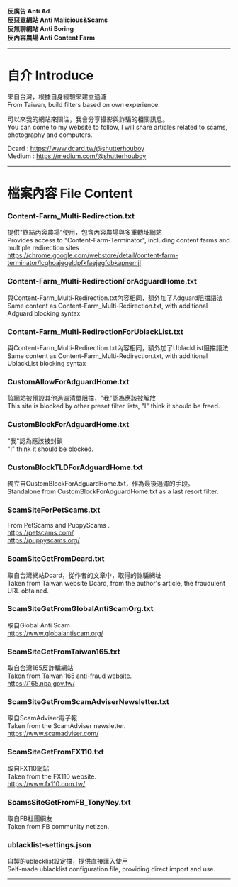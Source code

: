 **反廣告 Anti Ad<br/>
反惡意網站 Anti Malicious&Scams<br/>
反無聊網站 Anti Boring<br/>
反內容農場 Anti Content Farm<br/>**
***
# 自介 Introduce
來自台灣，根據自身經驗來建立過濾<br/>
From Taiwan, build filters based on own experience.<br/>

可以來我的網站來關注，我會分享攝影與詐騙的相關訊息。<br/>
You can come to my website to follow, I will share articles related to scams, photography and computers.<br/>

Dcard : https://www.dcard.tw/@shutterhouboy<br/>
Medium : https://medium.com/@shutterhouboy<br/>

***
# 檔案內容 File Content
### Content-Farm_Multi-Redirection.txt
提供"終結內容農場"使用，包含內容農場與多重轉址網站<br/>
Provides access to "Content-Farm-Terminator", including content farms and multiple redirection sites<br/>
https://chrome.google.com/webstore/detail/content-farm-terminator/lcghoajegeldpfkfaejegfobkapnemjl<br/>

### Content-Farm_Multi-RedirectionForAdguardHome.txt
與Content-Farm_Multi-Redirection.txt內容相同，額外加了Adguard阻擋語法<br/>
Same content as Content-Farm_Multi-Redirection.txt, with additional Adguard blocking syntax<br/>

### Content-Farm_Multi-RedirectionForUblackList.txt
與Content-Farm_Multi-Redirection.txt內容相同，額外加了UblackList阻擋語法<br/>
Same content as Content-Farm_Multi-Redirection.txt, with additional UblackList blocking syntax<br/>

### CustomAllowForAdguardHome.txt
該網站被預設其他過濾清單阻擋，"我"認為應該被解放<br/>
This site is blocked by other preset filter lists, "I" think it should be freed.<br/>

### CustomBlockForAdguardHome.txt
"我"認為應該被封鎖<br/>
"I" think it should be blocked.<br/>

### CustomBlockTLDForAdguardHome.txt
獨立自CustomBlockForAdguardHome.txt，作為最後過濾的手段。<br/>
Standalone from CustomBlockForAdguardHome.txt as a last resort filter.<br/>

### ScamSiteForPetScams.txt
From PetScams and PuppyScams .<br/>
https://petscams.com/<br/>
https://puppyscams.org/<br/>

### ScamSiteGetFromDcard.txt
取自台灣網站Dcard，從作者的文章中，取得的詐騙網址<br/>
Taken from Taiwan website Dcard, from the author's article, the fraudulent URL obtained.<br/>

### ScamSiteGetFromGlobalAntiScamOrg.txt
取自Global Anti Scam<br/>
https://www.globalantiscam.org/<br/>

### ScamSiteGetFromTaiwan165.txt
取自台灣165反詐騙網站<br/>
Taken from Taiwan 165 anti-fraud website.<br/>
https://165.npa.gov.tw/<br/>

### ScamSiteGetFromScamAdviserNewsletter.txt
取自ScamAdviser電子報<br/>
Taken from the ScamAdviser newsletter.<br/>
https://www.scamadviser.com/<br/>

### ScamSiteGetFromFX110.txt
取自FX110網站<br/>
Taken from the FX110 website.<br/>
https://www.fx110.com.tw/<br/>

### ScamsSiteGetFromFB_TonyNey.txt
取自FB社團網友<br/>
Taken from FB community netizen.<br/>

### ublacklist-settings.json
自製的ublacklist設定擋，提供直接匯入使用<br/>
Self-made ublacklist configuration file, providing direct import and use.<br/>

***
